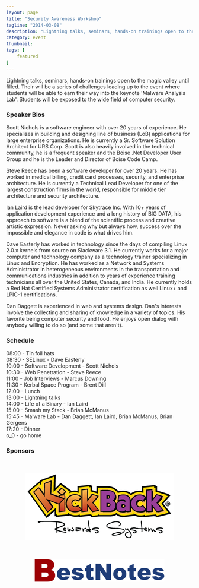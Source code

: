 ```yaml
---
layout: page 
title: "Security Awareness Workshop"
tagline: "2014-03-08"
description: "Lightning talks, seminars, hands-on trainings open to the magic valley until filled. Their will be a series of challenges leading up to the event where students will be able to earn their way into the keynote 'Malware Analysis Lab'.  Students will be exposed to the wide field of computer security."
category: event
thumbnail: 
tags: [
    featured
]
---
```


Lightning talks, seminars, hands-on trainings open to the magic valley until filled. Their will be a series of challenges leading up to the event where students will be able to earn their way into the keynote 'Malware Analysis Lab'.  Students will be exposed to the wide field of computer security.

### Speaker Bios  

Scott Nichols is a software engineer with over 20 years of experience. He specializes in building and designing line of business (LoB) applications for large enterprise organizations. He is currently a Sr. Software Solution Architect for URS Corp. Scott is also heavily involved in the technical community, he is a frequent speaker and the Boise .Net Developer User Group and he is the Leader and Director of Boise Code Camp.  

Steve Reece has been a software developer for over 20 years. He has worked in medical billing, credit card processes, security, and enterprise architecture. He is currently a Technical Lead Developer for one of the largest construction firms in the world, responsible for middle tier architecture and security architecture.

Ian Laird is the lead developer for Skytrace Inc. With 10+ years of application development experience and a long history of BIG DATA, his approach to software is a blend of the scientific process and creative artistic expression. Never asking why but always how, success over the impossible and elegance in code is what drives him.

Dave Easterly has worked in technology since the days of compiling Linux 2.0.x kernels from source on Slackware 3.1.  He currently works for a major computer and technology company as a technology trainer specializing in Linux and Encryption.  He has worked as a Network and Systems Administrator in heterogeneous environments in the transportation and communications industries in addition to years of experience training technicians all over the United States, Canada, and India.  He currently holds a Red Hat Certified Systems Administrator certification as well Linux+ and LPIC-1 certifications.

Dan Daggett is experienced in web and systems design. Dan's interests involve the collecting and sharing of knowledge in a variety of topics. His favorite being computer security and food. He enjoys open dialog with anybody willing to do so (and some that aren't).

### Schedule  

08:00 - Tin foil hats  
08:30 - SELinux - Dave Easterly  
10:00 - Software Development - Scott Nichols   
10:30 - Web Penetration - Steve Reece  
11:00 - Job Interviews - Marcus Downing  
11:30 - Kerbal Space Program - Brent Dill  
12:00 - Lunch  
13:00 - Lightning talks  
14:00 - Life of a Binary - Ian Laird  
15:00 - Smash my Stack - Brian McManus  
15:45 - Malware Lab - Dan Daggett, Ian Laird, Brian McManus, Brian Gergens  
17:20 - Dinner  
o_0 - go home  

### Sponsors  

<div style="text-align:center;margin-top:50px;margin-bottom:20px;"><a target="_blank" href="http://kickbackpoints.com"><img src="/public/images/sponsors/krs_header_logo.png" alt="KickBack Points/KickBack Rewards Systems" title="KickBack Points/KickBack Rewards Systems" /></a></div>  

<div style="text-align:center;margin-top:50px;margin-bottom:20px;"><a target="_blank" href="http://bestnotes.com"><img src="/public/images/sponsors/bestnotes_logo_web.png" alt="BestNotes CRM/EMR" title="BestNotes CRM/EMR" /></a></div>  

